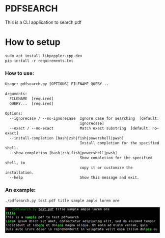 # PDFSEARCH

This is a CLI application to search pdf

# How to setup

```
sudo apt install libpoppler-cpp-dev
pip install -r requirements.txt
```

### How to use:

```
Usage: pdfsearch.py [OPTIONS] FILENAME QUERY...

Arguments:
  FILENAME  [required]
  QUERY...  [required]

Options:
  --ignorecase / --no-ignorecase  Ignore case for searching  [default:
                                  ignorecase]
  --exact / --no-exact            Match exact substring  [default: no-exact]
  --install-completion [bash|zsh|fish|powershell|pwsh]
                                  Install completion for the specified shell.
  --show-completion [bash|zsh|fish|powershell|pwsh]
                                  Show completion for the specified shell, to
                                  copy it or customize the installation.
  --help                          Show this message and exit.

```

### An example:

```
./pdfsearch.py test.pdf title sample ample lorem ore
```

![Output](images/output.png)
